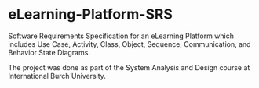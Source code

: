 # eLearning-Platform-SRS
Software Requirements Specification for an eLearning Platform which includes Use Case, Activity, Class, Object, Sequence, Communication, and Behavior State Diagrams.

The project was done as part of the System Analysis and Design course at International Burch University.
